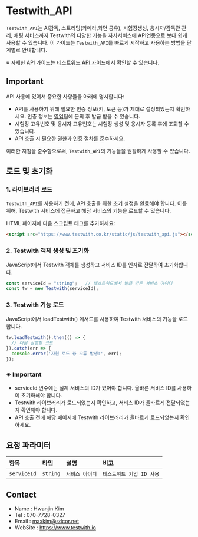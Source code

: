 # Testwith_API
 
`Testwith_API`는 AI감독, 스트리밍(카메라,화면 공유), 시험장생성, 응시자/감독관 관리, 채팅 서비스까지 Testwith의 다양한 기능을 자사서비스에 API연동으로 보다 쉽게 사용할 수 있습니다. 이 가이드는 `Testwith_API`를 빠르게 시작하고 사용하는 방법을 단계별로 안내합니다.

※ 자세한 API 가이드는 [테스트위드 API 가이드](https://testwith.co.kr/twguide/kr)에서 확인할 수 있습니다.

## Important

API 사용에 있어서 중요한 사항들을 아래에 명시합니다:

- API를 사용하기 위해 필요한 인증 정보(키, 토큰 등)가 제대로 설정되었는지 확인하세요. 인증 정보는 [영업](#Contact)팀에 문의 후 발급 받을 수 있습니다.
- 시험장 고유번호 및 응시자 고유번호는 시험장 생성 및 응시자 등록 후에 조회할 수 있습니다.
- API 호출 시 필요한 권한과 인증 절차를 준수하세요.

이러한 지침을 준수함으로써, `Testwith_API`의 기능들을 원활하게 사용할 수 있습니다.

## 로드 및 초기화
### 1. 라이브러리 로드
`Testwith_API`를 사용하기 전에, API 호출을 위한 초기 설정을 완료해야 합니다. 이를 위해, Testwith 서비스에 접근하고 해당 서비스의 기능을 로드할 수 있습니다.

HTML 페이지에 다음 스크립트 태그를 추가하세요:
```html
<script src="https://www.testwith.co.kr/static/js/testwith_api.js"></script>
```

### 2. Testwith 객체 생성 및 초기화
JavaScript에서 Testwith 객체를 생성하고 서비스 ID를 인자로 전달하여 초기화합니다.

```javascript
const serviceId = "string";   // 테스트위드에서 발급 받은 서비스 아이디
const tw = new Testwith(serviceId);
```

### 3. Testwith 기능 로드
JavaScript에서 loadTestwith() 메서드를 사용하여 Testwith 서비스의 기능을 로드합니다.

```javascript
tw.loadTestwith().then(() => {
  // 다음 실행할 코드
}).catch(err => {
  console.error('자원 로드 중 오류 발생:', err);
});
```

### ※ Important
- serviceId 변수에는 실제 서비스의 ID가 있어야 합니다. 올바른 서비스 ID를 사용하여 초기화해야 합니다.
- Testwith 라이브러리가 로드되었는지 확인하고, 서비스 ID가 올바르게 전달되었는지 확인해야 합니다.
- API 호출 전에 해당 페이지에 Testwith 라이브러리가 올바르게 로드되었는지 확인하세요.

## 요청 파라미터

|항목|타입|설명|비고|
|:--------|:-----|:------------|:--------------------|
|`serviceId`|`string`|`서비스 아이디` |`테스트위드 기업 ID 사용`|

## Contact

- Name : Hwanjin Kim
- Tel : 070-7728-0327
- Email : maxkim@sdcor.net
- WebSite :  https://www.testwith.io


